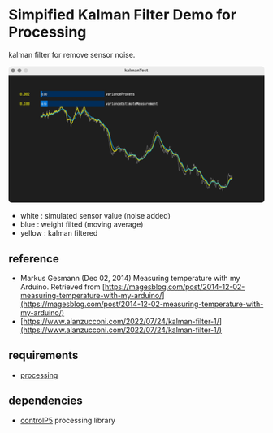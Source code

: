 # Simpified Kalman Filter Demo for Processing

kalman filter for remove sensor noise.

![demo screenshot](./assets/kalmanDemoScreenshot.jpg)

-   white : simulated sensor value (noise added)
-   blue : weight filted (moving average)
-   yellow : kalman filtered

## reference

-   Markus Gesmann (Dec 02, 2014) Measuring temperature with my Arduino. Retrieved from [https://magesblog.com/post/2014-12-02-measuring-temperature-with-my-arduino/](https://magesblog.com/post/2014-12-02-measuring-temperature-with-my-arduino/)
-   [https://www.alanzucconi.com/2022/07/24/kalman-filter-1/](https://www.alanzucconi.com/2022/07/24/kalman-filter-1/)

## requirements

-   [processing](http://processing.org)

## dependencies

-   [controlP5](https://www.sojamo.de/libraries/controlP5/) processing library
